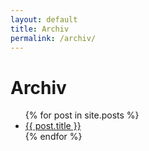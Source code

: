 ```yaml
---
layout: default
title: Archiv
permalink: /archiv/
---
```


# Archiv

<ul>
  {% for post in site.posts %}
    <li>
      <a href="{{ post.url }}">{{ post.title }}</a>
    </li>
  {% endfor %}
</ul>
